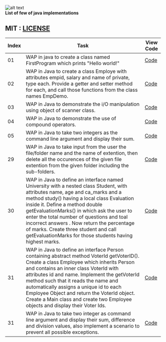 
![alt text](http://gif.informatiquegifs.com/gifs/java/1.gif)   
**List of few of java implementations**  

                 

 ## MIT : [LICENSE](https://github.com/yogeshCt3/Java/blob/master/LICENSE)
Index|Task|View Code|
-----|----|---------|
01|WAP in java to create a class named FirstProgram which prints "Hello world!"|[Code](https://github.com/yogeshCt3/Java/blob/master/01%20-%20FirstProgram.java)
02|WAP in Java to create a class Employe with attributes empid, salary and name of private, type each. Provide a getter and setter method for each, and call those functions from the class names EmpDemo.|[Code](https://github.com/yogeshCt3/Java/blob/master/02%20-%20Employe.java)
03|WAP in Java to demonstrate the i/O manipulation using object of scanner class.|[Code](https://github.com/yogeshCt3/Java/blob/master/03%20-%20get%20input%20from%20user.java)
04|WAP in Java to demonstrate the use of compound operators.|[Code](https://github.com/yogeshCt3/Java/blob/master/04%20-%20compound%20operator.java)
05|WAP in Java to take two integers as the command line argument and display their sum.|[Code](https://github.com/yogeshCt3/Java/blob/master/05%20-%20Command%20line%20argument.java)     
29|WAP in Java to take input from the user the file/folder name and the name of extention, then delete all the occurences of the given file extention from the given folder including the sub-folders.|[Code](https://github.com/yogeshCt3/Java/blob/master/29%20-%20Delete%20all%20file%20extentions.java) 
30|WAP in Java to define an interface named University with a nested class Student, with attributes name, age and ca_marks and a method study() having a local class Evaluation inside it. Define a method double getEvaluationMarks() in which ask the user to enter the total number of questions and toal incorrect answers . Now return the percentage of marks. Create three student and call getEvaluationMarks for those students having highest marks.|[Code](https://github.com/yogeshCt3/Java/blob/master/30%20-%20University.java)     
31|WAP in Java to define an interface Person containing abstract method VoterId getVoterID(). Create a class Employee which inherits Person and contains an inner class VoterId with attributes id and name. Implement the getVoterId method such that it reads the name and automatically assigns a unique id to each Employee Object and return the VoterId object. Create a Main class and create  two Employee objects and display their Voter Ids.|[Code](https://github.com/yogeshCt3/Java/blob/master/31%20-%20VoterID.java)
31|WAP in Java to take two integer as command line argument and display their sum, difference and division values, also implement a scenario to prevent all possible exceptions.|[Code]()

 
